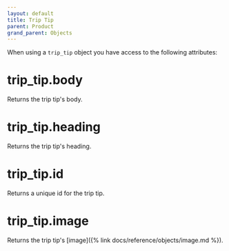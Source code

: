 ```yaml
---
layout: default
title: Trip Tip
parent: Product
grand_parent: Objects
---
```


When using a `trip_tip` object you have access to the following attributes:

# trip_tip.body

Returns the trip tip's body.

# trip_tip.heading

Returns the trip tip's heading.

# trip_tip.id

Returns a unique id for the trip tip.

# trip_tip.image

Returns the trip tip's [image]({% link docs/reference/objects/image.md %}).
